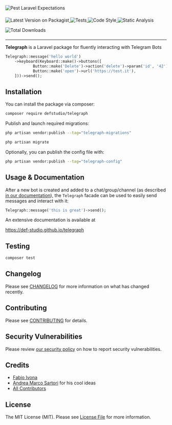 ![Pest Laravel Expectations](https://banners.beyondco.de/Laravel%20Telegraph.png?theme=light&packageManager=composer+require&packageName=defstudio%2Ftelegraph&pattern=architect&style=style_1&description=Telegram+bots+made+easy&md=1&showWatermark=1&fontSize=100px&images=phone-outgoing)

<a href="https://packagist.org/packages/defstudio/telegraph" target="_blank">
    <img style="display: inline-block; margin-top: 0.5em; margin-bottom: 0.5em" src="https://img.shields.io/packagist/v/defstudio/telegraph.svg?style=flat-square" alt="Latest Version on Packagist">
</a>

<a href="https://github.com/def-studio/telegraph/actions?query=workflow%3Arun-tests+branch%3Amain" target="_blank">
    <img style="display: inline-block; margin-top: 0.5em; margin-bottom: 0.5em" src="https://img.shields.io/github/workflow/status/def-studio/telegraph/run-tests?label=tests" alt="Tests">
</a>

<a href="https://github.com/def-studio/telegraph/actions?query=workflow%3Alint+branch%3Amain" target="_blank">
    <img style="display: inline-block; margin-top: 0.5em; margin-bottom: 0.5em" src="https://img.shields.io/github/workflow/status/def-studio/telegraph/lint?label=code%20style" alt="Code Style">
</a>

<a href="https://github.com/def-studio/telegraph/actions?query=workflow%3Aphpstan+branch%3Amain" target="_blank">
    <img style="display: inline-block; margin-top: 0.5em; margin-bottom: 0.5em" src="https://img.shields.io/github/workflow/status/def-studio/telegraph/phpstan?label=phpstan" alt="Static Analysis">
</a>

<a href="https://packagist.org/packages/defstudio/telegraph" target="_blank">
    <img style="display: inline-block; margin-top: 0.5em; margin-bottom: 0.5em" src="https://img.shields.io/packagist/dt/defstudio/telegraph.svg?style=flat-square" alt="Total Downloads">
</a>

---


**Telegraph** is a Laravel package for fluently interacting with Telegram Bots

```php
Telegraph::message('hello world')
    ->keyboard(Keyboard::make()->buttons([
            Button::make('Delete')->action('delete')->param('id', '42'),
            Button::make('open')->url('https://test.it'),
    ]))->send();
```

## Installation

You can install the package via composer:

```bash
composer require defstudio/telegraph
```

Publish and launch required migrations:

```bash
php artisan vendor:publish --tag="telegraph-migrations"
```

```bash
php artisan migrate
```

Optionally, you can publish the config file with:
```bash
php artisan vendor:publish --tag="telegraph-config"
```

## Usage & Documentation

After a new bot is created and added to a chat/group/channel (as described [in our documentation](https://def-studio.github.io/telegraph/quickstart/new-bot)),
the `Telegraph` facade can be used to easily send messages and interact with it:

```php
Telegraph::message('this is great')->send();
```

An extensive documentation is available at

https://def-studio.github.io/telegraph

## Testing

```bash
composer test
```

## Changelog

Please see [CHANGELOG](CHANGELOG.md) for more information on what has changed recently.

## Contributing

Please see [CONTRIBUTING](.github/CONTRIBUTING.md) for details.

## Security Vulnerabilities

Please review [our security policy](../../security/policy) on how to report security vulnerabilities.

## Credits

- [Fabio Ivona](https://github.com/def-studio)
- [Andrea Marco Sartori](https://github.com/cerbero90) for his cool ideas
- [All Contributors](../../contributors)

## License

The MIT License (MIT). Please see [License File](LICENSE.md) for more information.
